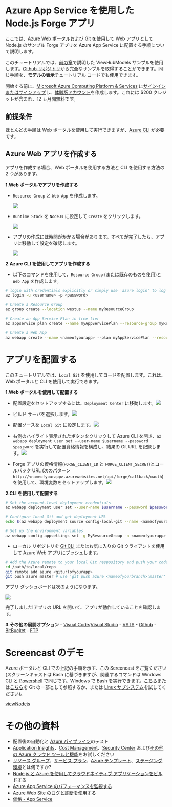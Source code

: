 # Azure App Service を使用した Node.js Forge アプリ

ここでは、[Azure Web ポータル](https://azure.microsoft.com/en-us/features/azure-portal/)および [Git](https://git-scm.com/) を使用して Web アプリとして Node.js のサンプル Forge アプリを Azure App Service に配置する手順について説明します。

このチュートリアルでは、[前の章](/ja-JP/tutorials/viewhubmodels)で説明した ViewHubModels サンプルを使用します。[Github リポジトリ](https://github.com/Autodesk-Forge/learn.forge.viewhubmodels/tree/nodejs)から完全なサンプルを取得することができます。同じ手順を、**モデルの表示**チュートリアル コードでも使用できます。

開始する前に、[Microsoft Azure Computing Platform & Services](https://azure.microsoft.com/) に[サインインまたはサインアップ](https://signup.azure.com/)し、[体験版アカウント](https://azure.microsoft.com/en-us/free/?cdn=disable)を作成します。これには $200 クレジットが含まれ、12 ヵ月間無料です。

## 前提条件

ほとんどの手順は Web ポータルを使用して実行できますが、[Azure CLI](https://docs.microsoft.com/en-us/cli/azure/install-azure-cli?view=azure-cli-latest) が必要です。

## Azure Web アプリを作成する

アプリを作成する場合、Web ポータルを使用する方法と CLI を使用する方法の 2 つがあります。

**1\.Web ポータルでアプリを作成する**

- ```Resource Group``` と ```Web App``` を作成します。

  ![](_media/deployment/azure/create_web_app_1.png)
- ```Runtime Stack``` を ```NodeJs``` に設定して ```Create``` をクリックします。

  ![](_media/deployment/azure/create_web_app_node.png)
- アプリの作成には時間がかかる場合があります。すべてが完了したら、アプリに移動して設定を確認します。

  ![](_media/deployment/azure/app_dashboard.png)

**2\.Azure CLI を使用してアプリを作成する**

- 以下のコマンドを使用して、```Resource Group``` (または既存のものを使用)と ```Web App``` を作成します。

```bash
# login with credentials explicitly or simply use 'azure login' to log in with a browser session or authorisation code
az login -u <username> -p <password>

# Create a Resource Group
az group create --location westus --name myResourceGroup

# Create an App Service Plan in free tier
az appservice plan create --name myAppServicePlan --resource-group myResourceGroup --sku FREE

# Create a Web App
az webapp create --name <nameofyourapp> --plan myAppServicePlan --resource-group myResourceGroup
```

# アプリを配置する

このチュートリアルでは、```Local Git``` を使用してコードを配置します。これは、Web ポータルと CLI を使用して実行できます。

**1\.Web ポータルを使用して配置する**

- 配置設定をセットアップするには、```Deployment Center``` に移動します。![](_media/deployment/azure/deployment_settings_1.png)

- ビルド サーバを選択します。![](_media/deployment/azure/deployment_settings_kudu.png)

- 配置ソースを ```Local Git``` に設定します。![](_media/deployment/azure/deployment_settings_localgit_1.png)

- 右側のハイライト表示されたボタンをクリックして Azure CLI を開き、```az webapp deployment user set --user-name $username --password $password``` を実行して配置資格情報を構成し、結果の Git URL を記録します。![](_media/deployment/azure/deployment_settings_azure.png)

- Forge アプリの資格情報(```FORGE_CLIENT_ID``` と ```FORGE_CLIENT_SECRET```)とコールバック URL (次のパターン ```http://<nameofyourapp>.azurewebsites.net/api/forge/callback/oauth```)を使用して、環境変数をセットアップします。![](_media/deployment/azure/portalAppSettings.png)

**2\.CLI を使用して配置する**

``` bash
# Set the account-level deployment credentials
az webapp deployment user set --user-name $username --password $password

# Configure local Git and get deployment URL
echo $(az webapp deployment source config-local-git --name <nameofyourapp> --resource-group <nameofyourresourcegroup> --query url --output tsv)

# Set up the environment variables
az webapp config appsettings set -g MyResourceGroup -n <nameofyourapp> --settings FORGE_CLIENT_ID=<yourForgeAppClientID> FORGE_CLIENT_SECRET=<yourForgeAppSecret> FORGE_CLIENT_SECRET=<yourForgeAppSecret> FORGE_CALLBACK_URL=<yourCallbackURL>
```

- ローカル リポジトリを [Git CLI](https://git-scm.com/book/en/v2/Getting-Started-The-Command-Line) またはお気に入りの Git クライアントを使用して Azure Web アプリにプッシュします。

```bash
# Add the Azure remote to your local Git respository and push your code
cd /path/to/local/repo
git remote add azure <giturlofyourapp>
git push azure master # use 'git push azure <nameofyourbranch>:master' if you would like to push other local branches than master
```

アプリ ダッシュボードは次のようになります。

![](_media/deployment/azure/app_dashboard.png)

完了しました!アプリの URL を開いて、アプリが動作していることを確認します。

**3\.その他の展開オプション** - [Visual Code](https://azure.microsoft.com/en-us/blog/visual-studio-code-and-azure-app-service-a-perfect-fit/)/[Visual Studio](../node) - [VSTS](https://docs.microsoft.com/en-us/labs/devops/deployazurefunctionswithvsts/) - [Github](https://blogs.msdn.microsoft.com/benjaminperkins/2017/05/10/deploy-github-source-code-repositories-to-an-azure-app-service/) - [BitBucket](https://confluence.atlassian.com/bitbucket/deploy-to-microsoft-azure-900820699.html) - [FTP](https://docs.microsoft.com/en-us/azure/app-service/deploy-ftp)

# Screencast のデモ

Azure ポータルと CLI での上記の手順を示す、この Screencast をご覧ください(スクリーンキャストは Bash に基づきますが、関連するコマンドは Windows CLI と [Powershell](https://docs.microsoft.com/en-us/powershell/scripting/getting-started/getting-started-with-windows-powershell) で同じです。Windows で Bash を実行できます。[こちら](http://mingw.org/wiki/msys)または[こちら](https://gitforwindows.org/)を Git の一部として参照するか、または [Linux サブシステム](https://docs.microsoft.com/en-us/windows/wsl/install-win10)を試してください)。

[viewNodejs](https://www.youtube.com/embed/h_b_te0Iza0 ':include :type=iframe width=100% height=400px')

# その他の資料
- 配置後の自動化と [Azure パイプライン](https://docs.microsoft.com/en-us/azure/devops/pipelines/languages/javascript?view=vsts)のテスト
- [Application Insights](https://azure.microsoft.com/en-us/services/monitor/)、[Cost Management](https://portal.azure.com/#blade/Microsoft_Azure_Billing/ModernBillingMenuBlade/Overview)、[Security Center](https://portal.azure.com/#blade/Microsoft_Azure_Security/SecurityMenuBlade/18) および[その他の Azure クラウド ツールと機能](https://azure.microsoft.com/en-us/services/)をお試しください
- [リソース グループ](https://docs.microsoft.com/en-us/azure/azure-resource-manager/resource-group-overview)、[サービス プラン](https://azure.microsoft.com/en-us/pricing/details/app-service/plans/)、[Azure テンプレート](https://azure.microsoft.com/en-us/resources/templates/)、[ステージング環境](https://docs.microsoft.com/en-us/azure/app-service/deploy-staging-slots)とは何ですか?
- [Node.js と Azure を使用してクラウドネイティブ アプリケーションをビルドする](https://azure.microsoft.com/en-us/resources/building-cloud-native-applications-with-node-js-and-azure/en-us/)
- [Azure App Service のパフォーマンスを監視する](https://docs.microsoft.com/en-us/azure/application-insights/app-insights-azure-web-apps)
- [Azure Web Site のログと診断を使用する](https://azure.microsoft.com/en-us/resources/videos/azure-web-site-logging-and-diagnostics/)
- [価格 - App Service](https://azure.microsoft.com/en-us/pricing/details/app-service/windows/)
